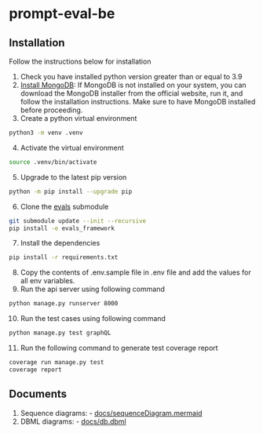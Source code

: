 # prompt-eval-be

## Installation

Follow the instructions below for installation

1. Check you have installed python version greater than or equal to 3.9
2. [Install MongoDB](https://www.mongodb.com/docs/manual/administration/install-community/): If MongoDB is not installed on your system, you can download the MongoDB installer from the official website, run it, and follow the installation instructions. Make sure to have MongoDB installed before proceeding.
3. Create a python virtual environment

```sh { language=sh }
python3 -m venv .venv

```

4. Activate the virtual environment

```sh { language=sh }
source .venv/bin/activate

```

5. Upgrade to the latest pip version

```sh { language=sh }
python -m pip install --upgrade pip

```

6. Clone the [evals](https://github.com/openai/evals) submodule

```sh { language=sh }
git submodule update --init --recursive
pip install -e evals_framework
```

7. Install the dependencies

```sh { language=sh }
pip install -r requirements.txt

```

8. Copy the contents of .env.sample file in .env file and add the values for all env variables.
9. Run the api server using following command

```sh { language=sh }
python manage.py runserver 8000

```

10. Run the test cases using following command

```sh { language=sh }
python manage.py test graphQL

```

11. Run the following command to generate test coverage report

```sh { language=sh }
coverage run manage.py test
coverage report

```

## Documents

1. Sequence diagrams: - [docs/sequenceDiagram.mermaid](./docs/sequenceDiagram.mermaid)
2. DBML diagrams: - [docs/db.dbml](./docs/db.dbml)
